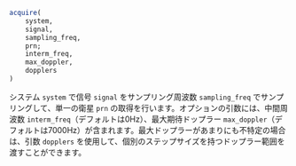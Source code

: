 ```julia
acquire(
    system,
    signal,
    sampling_freq,
    prn;
    interm_freq,
    max_doppler,
    dopplers
)

```

システム `system` で信号 `signal` をサンプリング周波数 `sampling_freq` でサンプリングして、単一の衛星 `prn` の取得を行います。オプションの引数には、中間周波数 `interm_freq`（デフォルトは0Hz）、最大期待ドップラー `max_doppler`（デフォルトは7000Hz）が含まれます。最大ドップラーがあまりにも不特定の場合は、引数 `dopplers` を使用して、個別のステップサイズを持つドップラー範囲を渡すことができます。
